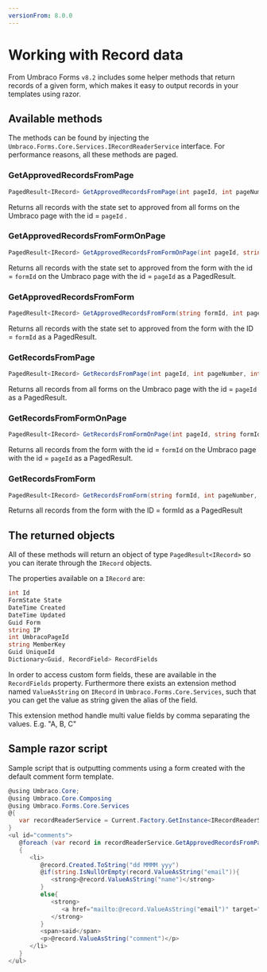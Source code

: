 ```yaml
---
versionFrom: 8.0.0
---
```


# Working with Record data

From Umbraco Forms `v8.2` includes some helper methods that return records of a given form, which makes it easy to output records in your templates using razor.

## Available methods
The methods can be found by injecting the `Umbraco.Forms.Core.Services.IRecordReaderService` interface. For performance reasons, all these methods are paged.

### GetApprovedRecordsFromPage

```csharp
PagedResult<IRecord> GetApprovedRecordsFromPage(int pageId, int pageNumber, int pageSize)
```

Returns all records with the state set to approved from all forms on the Umbraco page with the id = `pageId` . 

### GetApprovedRecordsFromFormOnPage

```csharp
PagedResult<IRecord> GetApprovedRecordsFromFormOnPage(int pageId, string formId, int pageNumber, int pageSize)
```

Returns all records with the state set to approved from the form with the id = `formId` on the Umbraco page with the id = `pageId` as a PagedResult<IRecord>.

### GetApprovedRecordsFromForm

```csharp
PagedResult<IRecord> GetApprovedRecordsFromForm(string formId, int pageNumber, int pageSize)
```

Returns all records with the state set to approved from the form with the ID = `formId` as a PagedResult<IRecord>.

### GetRecordsFromPage

```csharp
PagedResult<IRecord> GetRecordsFromPage(int pageId, int pageNumber, int pageSize)
```

Returns all records from all forms on the Umbraco page with the id = `pageId` as a PagedResult<IRecord>.

### GetRecordsFromFormOnPage

```csharp
PagedResult<IRecord> GetRecordsFromFormOnPage(int pageId, string formId, int pageNumber, int pageSize)
```

Returns all records from the form with the id = `formId` on the Umbraco page with the id = `pageId` as a PagedResult<IRecord>.

### GetRecordsFromForm

```csharp
PagedResult<IRecord> GetRecordsFromForm(string formId, int pageNumber, int pageSize)
```

Returns all records from the form with the ID = formId as a PagedResult<IRecord>

## The returned objects

All of these methods will return an object of type `PagedResult<IRecord>` so you can iterate through the `IRecord` objects.

The properties available on a `IRecord` are:

```csharp
int Id
FormState State
DateTime Created
DateTime Updated
Guid Form
string IP
int UmbracoPageId
string MemberKey
Guid UniqueId
Dictionary<Guid, RecordField> RecordFields
```

In order to access custom form fields, these are available in the `RecordFields` property. 
Furthermore there exists an extension method named `ValueAsString` on  `IRecord` in `Umbraco.Forms.Core.Services`, such that you can get the value as string given the alias of the field.

This extension method handle multi value fields by comma separating the values. E.g. "A, B, C"

## Sample razor script 

Sample script that is outputting comments using a form created with the default comment form template.

```csharp
@using Umbraco.Core;
@using Umbraco.Core.Composing
@using Umbraco.Forms.Core.Services
@{
   var recordReaderService = Current.Factory.GetInstance<IRecordReaderService>();
}
<ul id="comments">
   @foreach (var record in recordReaderService.GetApprovedRecordsFromPage(Model.Id, 0, 10))
   {
      <li>
         @record.Created.ToString("dd MMMM yyy")
         @if(string.IsNullOrEmpty(record.ValueAsString("email")){
            <strong>@record.ValueAsString("name")</strong>
         }
         else{
            <strong>
               <a href="mailto:@record.ValueAsString("email")" target="_blank">@record.ValueAsString("name")</a>
            </strong>
         }
         <span>said</span>
         <p>@record.ValueAsString("comment")</p>
      </li>
   }
</ul>
```
